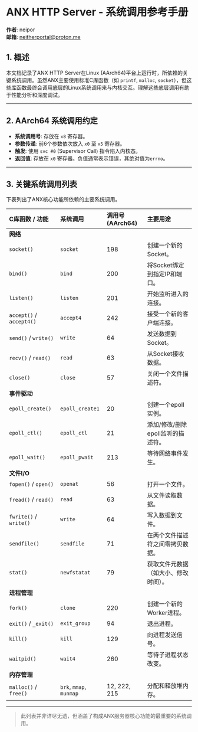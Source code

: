 # ANX HTTP Server - 系统调用参考手册

**作者**: neipor  
**邮箱**: [neitherportal@proton.me](mailto:neitherportal@proton.me)

## 1. 概述

本文档记录了ANX HTTP Server在Linux (AArch64)平台上运行时，所依赖的关键系统调用。虽然ANX主要使用标准C库函数（如 `printf`, `malloc`, `socket`），但这些库函数最终会调用底层的Linux系统调用来与内核交互。理解这些底层调用有助于性能分析和深度调试。

---

## 2. AArch64 系统调用约定

-   **系统调用号**: 存放在 `x8` 寄存器。
-   **参数传递**: 前6个参数依次放入 `x0` 至 `x5` 寄存器。
-   **触发**: 使用 `svc #0` (Supervisor Call) 指令陷入内核态。
-   **返回值**: 存放在 `x0` 寄存器。负值通常表示错误，其绝对值为`errno`。

---

## 3. 关键系统调用列表

下表列出了ANX核心功能所依赖的主要系统调用。

| C库函数 / 功能 | 系统调用 | 调用号 (AArch64) | 主要用途 |
| :--- | :--- | :--- | :--- |
| **网络** | | | |
| `socket()` | `socket` | 198 | 创建一个新的Socket。 |
| `bind()` | `bind` | 200 | 将Socket绑定到指定IP和端口。 |
| `listen()` | `listen` | 201 | 开始监听进入的连接。 |
| `accept()` / `accept4()` | `accept4` | 242 | 接受一个新的客户端连接。 |
| `send()` / `write()` | `write` | 64 | 发送数据到Socket。 |
| `recv()` / `read()` | `read` | 63 | 从Socket接收数据。 |
| `close()` | `close` | 57 | 关闭一个文件描述符。 |
| **事件驱动** | | | |
| `epoll_create()` | `epoll_create1` | 20 | 创建一个epoll实例。 |
| `epoll_ctl()` | `epoll_ctl` | 21 | 添加/修改/删除epoll监听的描述符。|
| `epoll_wait()` | `epoll_pwait` | 213 | 等待网络事件发生。 |
| **文件I/O** | | | |
| `fopen()` / `open()` | `openat` | 56 | 打开一个文件。 |
| `fread()` / `read()` | `read` | 63 | 从文件读取数据。 |
| `fwrite()` / `write()`| `write`| 64 | 写入数据到文件。 |
| `sendfile()` | `sendfile` | 71 | 在两个文件描述符之间零拷贝数据。|
| `stat()` | `newfstatat` | 79 | 获取文件元数据（如大小、修改时间）。 |
| **进程管理** | | | |
| `fork()` | `clone` | 220 | 创建一个新的Worker进程。 |
| `exit()` / `_exit()`| `exit_group` | 94 | 退出进程。 |
| `kill()` | `kill` | 129 | 向进程发送信号。 |
| `waitpid()` | `wait4` | 260 | 等待子进程状态改变。 |
| **内存管理** | | | |
| `malloc()` / `free()`| `brk`, `mmap`, `munmap`| 12, 222, 215 | 分配和释放堆内存。 |

---

> 此列表并非详尽无遗，但涵盖了构成ANX服务器核心功能的最重要的系统调用。 